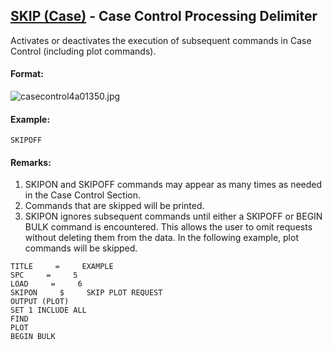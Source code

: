 ## [SKIP (Case)](https://nexus.hexagon.com/documentationcenter/bundle/MSC_Nastran_2022.4/page/Nastran_Combined_Book/qrg/casecontrol4a/TOC.SKIP.Case.xhtml) - Case Control Processing Delimiter

Activates or deactivates the execution of subsequent commands in Case Control (including plot commands).

#### Format:

![casecontrol4a01350.jpg](https://help-be.hexagonmi.com/bundle/MSC_Nastran_2022.4/page/Nastran_Combined_Book/qrg/casecontrol4a/../../../assets/casecontrol4a01350.jpg?_LANG=enus)  

#### Example:

```nastran
SKIPOFF
```

#### Remarks:

1. SKIPON and SKIPOFF commands may appear as many times as needed in the Case Control Section.
2. Commands that are skipped will be printed.
3. SKIPON ignores subsequent commands until either a SKIPOFF or BEGIN BULK command is encountered. This allows the user to omit requests without deleting them from the data. In the following example, plot commands will be skipped.

```nastran
TITLE     =     EXAMPLE
SPC     =     5
LOAD     =     6
SKIPON     $     SKIP PLOT REQUEST
OUTPUT (PLOT)
SET 1 INCLUDE ALL
FIND
PLOT
BEGIN BULK
```
